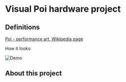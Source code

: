 # Visual Poi hardware project

## Definitions

[Poi - performance art, Wikipedia page](https://en.wikipedia.org/wiki/Poi_(performance_art)#Glow_poi.2Fglowstringing)

How it looks:

![Demo](https://raw.github.com/dapetcu21/pmpoi/readme/poi.gif)

## About this project


